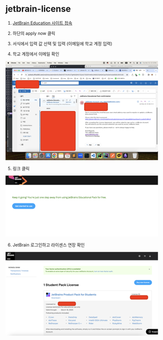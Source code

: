 # jetbrain-license

1. [JetBrain Education 사이트 접속](https://www.jetbrains.com/community/education/#students)

2. 하단의 apply now 클릭

3. 서식에서 입력 값 선택 및 입력 (이메일에 학교 계정 입력)

4. 학교 계정에서 이메일 확인

![이메일](/asset/jet-brain/email-detail.png)

5. 링크 클릭

![링크 클릭](/asset/jet-brain/keep.png)

6. JetBrain 로그인하고 라이센스 연장 확인

![연장 확인](/asset/jet-brain/license.png)
